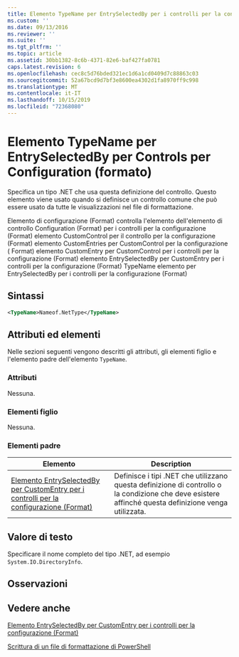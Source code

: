 ```yaml
---
title: Elemento TypeName per EntrySelectedBy per i controlli per la configurazione (Format) | Microsoft Docs
ms.custom: ''
ms.date: 09/13/2016
ms.reviewer: ''
ms.suite: ''
ms.tgt_pltfrm: ''
ms.topic: article
ms.assetid: 30bb1382-8c6b-4371-82e6-baf427fa0781
caps.latest.revision: 6
ms.openlocfilehash: cec8c5d76bded321ec1d6a1cd0409d7c88863c03
ms.sourcegitcommit: 52a67bcd9d7bf3e8600ea4302d1fa8970ff9c998
ms.translationtype: MT
ms.contentlocale: it-IT
ms.lasthandoff: 10/15/2019
ms.locfileid: "72368080"
---
```

# <a name="typename-element-for-entryselectedby-for-controls-for-configuration-format"></a>Elemento TypeName per EntrySelectedBy per Controls per Configuration (formato)

Specifica un tipo .NET che usa questa definizione del controllo. Questo elemento viene usato quando si definisce un controllo comune che può essere usato da tutte le visualizzazioni nel file di formattazione.

Elemento di configurazione (Format) controlla l'elemento dell'elemento di controllo Configuration (Format) per i controlli per la configurazione (Format) elemento CustomControl per il controllo per la configurazione (Format) elemento CustomEntries per CustomControl per la configurazione ( Format) elemento CustomEntry per CustomControl per i controlli per la configurazione (Format) elemento EntrySelectedBy per CustomEntry per i controlli per la configurazione (Format) TypeName elemento per EntrySelectedBy per i controlli per la configurazione (Format)

## <a name="syntax"></a>Sintassi

```xml
<TypeName>Nameof.NetType</TypeName>

```

## <a name="attributes-and-elements"></a>Attributi ed elementi

Nelle sezioni seguenti vengono descritti gli attributi, gli elementi figlio e l'elemento padre dell'elemento `TypeName`.

### <a name="attributes"></a>Attributi

Nessuna.

### <a name="child-elements"></a>Elementi figlio

Nessuna.

### <a name="parent-elements"></a>Elementi padre

|Elemento|Description|
|-------------|-----------------|
|[Elemento EntrySelectedBy per CustomEntry per i controlli per la configurazione (Format)](./entryselectedby-element-for-customentry-for-controls-for-configuration-format.md)|Definisce i tipi .NET che utilizzano questa definizione di controllo o la condizione che deve esistere affinché questa definizione venga utilizzata.|

## <a name="text-value"></a>Valore di testo

Specificare il nome completo del tipo .NET, ad esempio `System.IO.DirectoryInfo`.

## <a name="remarks"></a>Osservazioni

## <a name="see-also"></a>Vedere anche

[Elemento EntrySelectedBy per CustomEntry per i controlli per la configurazione (Format)](./entryselectedby-element-for-customentry-for-controls-for-configuration-format.md)

[Scrittura di un file di formattazione di PowerShell](./writing-a-powershell-formatting-file.md)
